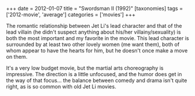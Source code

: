 +++
date = 2012-01-07
title = "Swordsman II (1992)"
[taxonomies]
tags = ['2012-movie', 'average']
categories = ['movies']
+++

The romantic relationship between Jet Li's lead character and that of
the lead villain (he didn't suspect anything about his/her
villainy/sexuality) is both the most important and my favorite in the
movie. This lead character is surrounded by at least two other lovely
women (me want them), both of whom appear to have the hearts for him,
but he doesn't once make a move on them.

It's a very low budget movie, but the martial arts choreography is
impressive. The direction is a little unfocused, and the humor does get
in the way of that focus... the balance between comedy and drama isn't
quite right, as is so common with old Jet Li movies.

